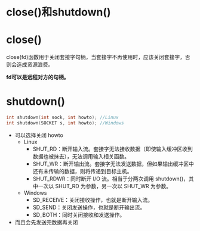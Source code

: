 # close()和shutdown()

# close()

close(fd)函数用于关闭套接字句柄，当套接字不再使用时，应该关闭套接字，否则会造成资源浪费。

**fd可以是远程对方的句柄。**

# shutdown()
```c
int shutdown(int sock, int howto); //Linux
int shutdown(SOCKET s, int howto); //Windows
```

* 可以选择关闭 howto 
  * Linux
  	* SHUT_RD：断开输入流。套接字无法接收数据（即使输入缓冲区收到数据也被抹去），无法调用输入相关函数。
  	* SHUT_WR：断开输出流。套接字无法发送数据，但如果输出缓冲区中还有未传输的数据，则将传递到目标主机。
  	* SHUT_RDWR：同时断开 I/O 流。相当于分两次调用 shutdown()，其中一次以 SHUT_RD 为参数，另一次以 SHUT_WR 为参数。
  * Windows
    * SD_RECEIVE：关闭接收操作，也就是断开输入流。
    * SD_SEND：关闭发送操作，也就是断开输出流。
    * SD_BOTH：同时关闭接收和发送操作。
* 而且会先发送完数据再关闭